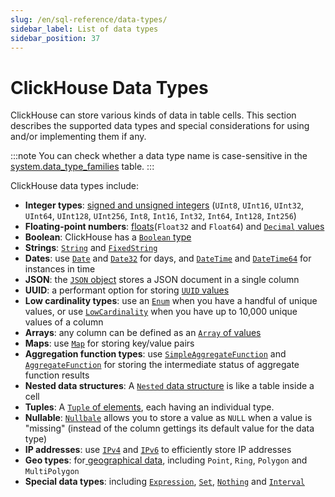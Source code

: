 ```yaml
---
slug: /en/sql-reference/data-types/
sidebar_label: List of data types
sidebar_position: 37
---
```


# ClickHouse Data Types

ClickHouse can store various kinds of data in table cells. This section describes the supported data types and special considerations for using and/or implementing them if any.

:::note
You can check whether a data type name is case-sensitive in the [system.data_type_families](../../operations/system-tables/data_type_families.md#system_tables-data_type_families) table.
:::

ClickHouse data types include:

- **Integer types**: [signed and unsigned integers](./int-uint.md) (`UInt8`, `UInt16`, `UInt32`, `UInt64`, `UInt128`, `UInt256`, `Int8`, `Int16`, `Int32`, `Int64`, `Int128`, `Int256`)
- **Floating-point numbers**: [floats](./float.md)(`Float32` and `Float64`) and [`Decimal` values](./decimal.md)
- **Boolean**: ClickHouse has a [`Boolean` type](./boolean.md)
- **Strings**: [`String`](./string.md) and [`FixedString`](./fixedstring.md)
- **Dates**: use [`Date`](./date.md) and [`Date32`](./date32.md) for days, and [`DateTime`](./datetime.md) and [`DateTime64`](./datetime64.md) for instances in time
- **JSON**: the [`JSON` object](./json.md) stores a JSON document in a single column
- **UUID**: a performant option for storing [`UUID` values](./uuid.md)
- **Low cardinality types**: use an [`Enum`](./enum.md) when you have a handful of unique values, or use [`LowCardinality`](./lowcardinality.md) when you have up to 10,000 unique values of a column
- **Arrays**: any column can be defined as an [`Array` of values](./array.md)
- **Maps**: use [`Map`](./map.md) for storing key/value pairs
- **Aggregation function types**: use [`SimpleAggregateFunction`](./simpleaggregatefunction.md) and [`AggregateFunction`](./aggregatefunction.md) for storing the intermediate status of aggregate function results
- **Nested data structures**: A [`Nested` data structure](./nested-data-structures/index.md) is like a table inside a cell
- **Tuples**: A [`Tuple` of elements](./tuple.md), each having an individual type.
- **Nullable**: [`Nullbale`](./nullable.md) allows you to store a value as `NULL` when a value is "missing" (instead of the column gettings its default value for the data type)
- **IP addresses**: use [`IPv4`](./domains/ipv4.md) and [`IPv6`](./domains/ipv6.md) to efficiently store IP addresses
- **Geo types**: for[ geographical data](./geo.md), including `Point`, `Ring`, `Polygon` and `MultiPolygon`
- **Special data types**: including [`Expression`](./special-data-types/expression.md), [`Set`](./special-data-types/set.md), [`Nothing`](./special-data-types/nothing.md) and [`Interval`](./special-data-types/interval.md)